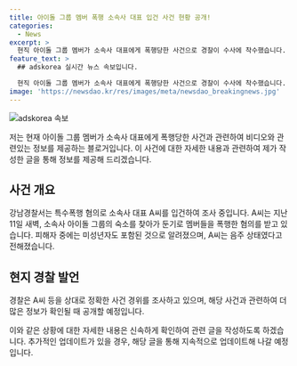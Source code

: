 ```yaml
---
title: 아이돌 그룹 멤버 폭행 소속사 대표 입건 사건 현황 공개!
categories:
  - News
excerpt: >
  현직 아이돌 그룹 멤버가 소속사 대표에게 폭행당한 사건으로 경찰이 수사에 착수했습니다. 특수폭행 혐의로 입건된 A씨는 음주 상태였던 11일 새벽, 숙소를 방문해 멤버들을 둔기로 폭행한 것으로 전해졌습니다. 피해자에는 미성년자도 있었다고 하며, 경찰은 정확한 사건 경위를 조사 중입니다. 해당 사건에 대한 더 많은 정보를 원하시는 경우 아래 연락처로 문의 바랍니다.
feature_text: >
  ## adskorea 실시간 뉴스 속보입니다.

  현직 아이돌 그룹 멤버가 소속사 대표에게 폭행당한 사건으로 경찰이 수사에 착수했습니다. 특수폭행 혐의로 입건된 A씨는 음주 상태였던 11일 새벽, 숙소를 방문해 멤버들을 둔기로 폭행한 것으로 전해졌습니다. 피해자에는 미성년자도 있었다고 하며, 경찰은 정확한 사건 경위를 조사 중입니다. 해당 사건에 대한 더 많은 정보를 원하시는 경우 아래 연락처로 문의 바랍니다.
image: 'https://newsdao.kr/res/images/meta/newsdao_breakingnews.jpg'
---
```


<p><img src="https://newsdao.kr/res/images/meta/newsdao_breakingnews.jpg" alt="adskorea 속보" /></p>

<p>저는 현재 아이돌 그룹 멤버가 소속사 대표에게 폭행당한 사건과 관련하여 비디오와 관련있는 정보를 제공하는 블로거입니다. 이 사건에 대한 자세한 내용과 관련하여 제가 작성한 글을 통해 정보를 제공해 드리겠습니다. </p>

<h2 data-ke-size="size26">사건 개요</h2>

<p data-ke-size="size16">강남경찰서는 특수폭행 혐의로 소속사 대표 A씨를 입건하여 조사 중입니다. A씨는 지난 11일 새벽, 소속사 아이돌 그룹의 숙소를 찾아가 둔기로 멤버들을 폭행한 혐의를 받고 있습니다. 피해자 중에는 미성년자도 포함된 것으로 알려졌으며, A씨는 음주 상태였다고 전해졌습니다.</p>

<h2 data-ke-size="size26">현지 경찰 발언</h2>

<p data-ke-size="size16">경찰은 A씨 등을 상대로 정확한 사건 경위를 조사하고 있으며, 해당 사건과 관련하여 더 많은 정보가 확인될 때 공개할 예정입니다.</p>

<p>이와 같은 상황에 대한 자세한 내용은 신속하게 확인하여 관련 글을 작성하도록 하겠습니다. 추가적인 업데이트가 있을 경우, 해당 글을 통해 지속적으로 업데이트해 나갈 예정입니다.</p>

